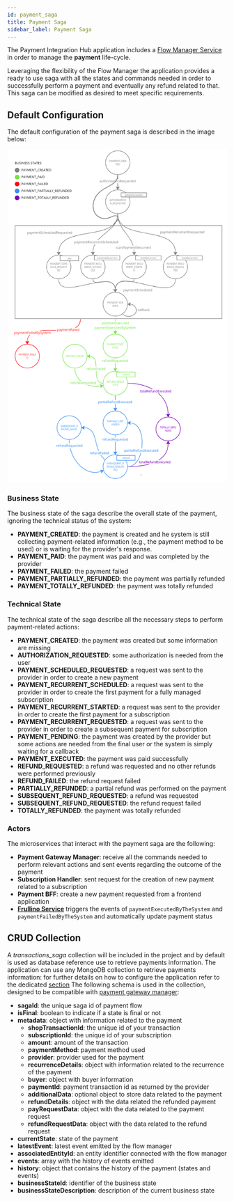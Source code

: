 ```yaml
---
id: payment_saga
title: Payment Saga
sidebar_label: Payment Saga
---
```

The Payment Integration Hub application includes a [Flow Manager Service](../../runtime_suite/flow-manager-service/overview) in order to manage the **payment** life-cycle. 

Leveraging the flexibility of the Flow Manager the application provides a ready to use saga with all the states and commands needed in order to successfully perform a payment and eventually any refund related to that. This saga can be modified as desired to meet specific requirements. 

## Default Configuration
The default configuration of the payment saga is described in the image below:

![Machine Definition](img/machine-definition-v3.png)

### Business State
The business state of the saga describe the overall state of the payment, ignoring the technical status of the system:
- **PAYMENT_CREATED**: the payment is created and he system is still collecting payment-related information (e.g., the payment method to be used) or is waiting for the provider's response.
- **PAYMENT_PAID**: the payment was paid and was completed by the provider
- **PAYMENT_FAILED**: the payment failed
- **PAYMENT_PARTIALLY_REFUNDED**: the payment was partially refunded
- **PAYMENT_TOTALLY_REFUNDED**: the payment was totally refunded


### Technical State
The technical state of the saga describe all the necessary steps to perform payment-related actions:
- **PAYMENT_CREATED**: the payment was created but some information are missing
- **AUTHORIZATION_REQUESTED**: some authorization is needed from the user
- **PAYMENT_SCHEDULED_REQUESTED**: a request was sent to the provider in order to create a new payment
- **PAYMENT_RECURRENT_SCHEDULED**: a request was sent to the provider in order to create the first payment for a fully managed subscription
- **PAYMENT_RECURRENT_STARTED**: a request was sent to the provider in order to create the first payment for a subscription
- **PAYMENT_RECURRENT_REQUESTED**: a request was sent to the provider in order to create a subsequent payment for subscription
- **PAYMENT_PENDING**: the payment was created by the provider but some actions are needed from the final user or the system is simply waiting for a callback
- **PAYMENT_EXECUTED**: the payment was paid successfully
- **REFUND_REQUESTED**: a refund was requested and no other refunds were performed previously
- **REFUND_FAILED**: the refund request failed
- **PARTIALLY_REFUNDED**: a partial refund was performed on the payment
- **SUBSEQUENT_REFUND_REQUESTED**: a refund was requested
- **SUBSEQUENT_REFUND_REQUESTED**: the refund request failed
- **TOTALLY_REFUNDED**: the payment was totally refunded

### Actors
The microservices that interact with the payment saga are the following:
- **Payment Gateway Manager**: receive all the commands needed to perform relevant actions and sent events regarding the outcome of the payment
- **Subscription Handler**: sent request for the creation of new payment related to a subscription
- **Payment BFF**: create a new payment requested from a frontend application
- [**Frullino Service**](../../runtime_suite/ses-mail-notification-service/usage) triggers the events of `paymentExecutedByTheSystem` and `paymentFailedByTheSystem` and automatically update payment status

## CRUD Collection

A *transactions_saga* collection will be included in the project and by default is used as database reference use to retrieve payments information.
The application can use any MongoDB collection to retrieve payments information: for further details on how to configure the application refer to the dedicated [section](./50_configuration.md)
The following schema is used in the collection, designed to be compatible with [payment gateway manager](../../runtime_suite/payment-gateway-manager/overview):
- **sagaId**: the unique saga id of payment flow
- **isFinal**: boolean to indicate if a state is final or not
- **metadata**: object with information related to the payment
    - **shopTransactionId**: the unique id of your transaction
    - **subscriptionId**: the unique id of your subscription
    - **amount**: amount of the transaction
    - **paymentMethod**: payment method used
    - **provider**: provider used for the payment
    - **recurrenceDetails**: object with information related to the recurrence of the payment
    - **buyer**:  object with buyer information
    - **paymentId**: payment transaction id as returned by the provider
    - **additionalData**: optional object to store data related to the payment
    - **refundDetails**: object with the data related the refunded payment
    - **payRequestData**: object with the data related to the payment request
    - **refundRequestData**: object with the data related to the refund request
- **currentState**: state of the payment
- **latestEvent**: latest event emitted by the flow manager
- **associatedEntityId**: an entity identifier connected with the flow manager
- **events**: array with the history of events emitted
- **history**: object that contains the history of the payment (states and events)
- **businessStateId**: identifier of the business state
- **businessStateDescription**: description of the current business state
